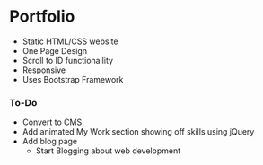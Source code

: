 # Portfolio
<ul>
  <li>Static HTML/CSS website</li>
  <li>One Page Design</li>
  <li>Scroll to ID functionaility</li>
  <li>Responsive</li>
  <li>Uses Bootstrap Framework</li>
</ul>

<h3>To-Do</h3>
<ul>
  <li>Convert to CMS</li>
  <li>Add animated My Work section showing off skills using jQuery</li>
  <li>Add blog page
    <ul>
      <li>Start Blogging about web development</li>
    </ul>
  </li>
 </ul>
  

